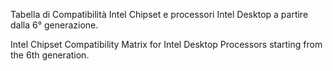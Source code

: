 
Tabella di Compatibilità Intel Chipset e processori Intel Desktop a partire dalla 6° generazione.

Intel Chipset Compatibility Matrix for Intel Desktop Processors starting from the 6th generation.